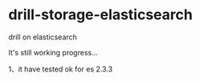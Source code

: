 # drill-storage-elasticsearch

drill on elasticsearch 

It's still working progress...

1、it have tested ok for es 2.3.3
